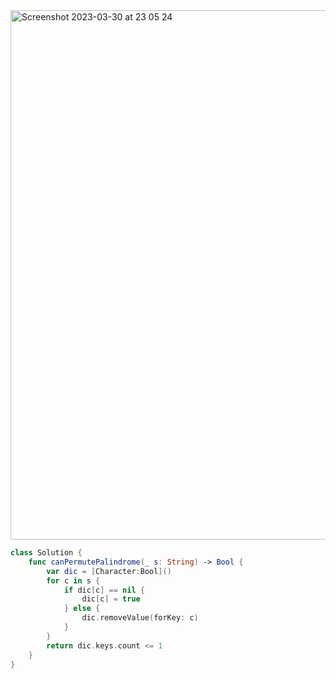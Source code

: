 <img width="847" alt="Screenshot 2023-03-30 at 23 05 24" src="https://user-images.githubusercontent.com/73763976/228974419-e0b4c0da-c2cb-4348-aa84-28e640fcb3f6.png">


```swift
class Solution {
    func canPermutePalindrome(_ s: String) -> Bool {
        var dic = [Character:Bool]()
        for c in s { 
            if dic[c] == nil { 
                dic[c] = true
            } else { 
                dic.removeValue(forKey: c)
            }
        }
        return dic.keys.count <= 1
    }
}
```
